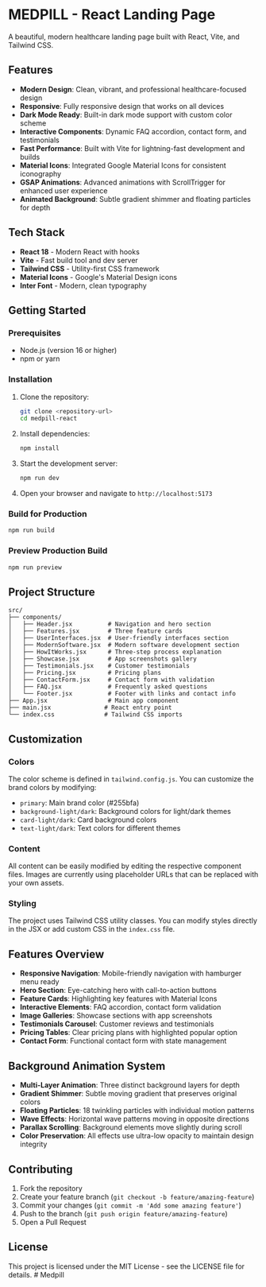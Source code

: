 # MEDPILL - React Landing Page

A beautiful, modern healthcare landing page built with React, Vite, and Tailwind CSS.

## Features

- **Modern Design**: Clean, vibrant, and professional healthcare-focused design
- **Responsive**: Fully responsive design that works on all devices
- **Dark Mode Ready**: Built-in dark mode support with custom color scheme
- **Interactive Components**: Dynamic FAQ accordion, contact form, and testimonials
- **Fast Performance**: Built with Vite for lightning-fast development and builds
- **Material Icons**: Integrated Google Material Icons for consistent iconography
- **GSAP Animations**: Advanced animations with ScrollTrigger for enhanced user experience
- **Animated Background**: Subtle gradient shimmer and floating particles for depth

## Tech Stack

- **React 18** - Modern React with hooks
- **Vite** - Fast build tool and dev server
- **Tailwind CSS** - Utility-first CSS framework
- **Material Icons** - Google's Material Design icons
- **Inter Font** - Modern, clean typography

## Getting Started

### Prerequisites

- Node.js (version 16 or higher)
- npm or yarn

### Installation

1. Clone the repository:
   ```bash
   git clone <repository-url>
   cd medpill-react
   ```

2. Install dependencies:
   ```bash
   npm install
   ```

3. Start the development server:
   ```bash
   npm run dev
   ```

4. Open your browser and navigate to `http://localhost:5173`

### Build for Production

```bash
npm run build
```

### Preview Production Build

```bash
npm run preview
```

## Project Structure

```
src/
├── components/
│   ├── Header.jsx          # Navigation and hero section
│   ├── Features.jsx        # Three feature cards
│   ├── UserInterfaces.jsx  # User-friendly interfaces section
│   ├── ModernSoftware.jsx  # Modern software development section
│   ├── HowItWorks.jsx      # Three-step process explanation
│   ├── Showcase.jsx        # App screenshots gallery
│   ├── Testimonials.jsx    # Customer testimonials
│   ├── Pricing.jsx         # Pricing plans
│   ├── ContactForm.jsx     # Contact form with validation
│   ├── FAQ.jsx             # Frequently asked questions
│   └── Footer.jsx          # Footer with links and contact info
├── App.jsx                 # Main app component
├── main.jsx               # React entry point
└── index.css              # Tailwind CSS imports
```

## Customization

### Colors

The color scheme is defined in `tailwind.config.js`. You can customize the brand colors by modifying:

- `primary`: Main brand color (#255bfa)
- `background-light/dark`: Background colors for light/dark themes
- `card-light/dark`: Card background colors
- `text-light/dark`: Text colors for different themes

### Content

All content can be easily modified by editing the respective component files. Images are currently using placeholder URLs that can be replaced with your own assets.

### Styling

The project uses Tailwind CSS utility classes. You can modify styles directly in the JSX or add custom CSS in the `index.css` file.

## Features Overview

- **Responsive Navigation**: Mobile-friendly navigation with hamburger menu ready
- **Hero Section**: Eye-catching hero with call-to-action buttons
- **Feature Cards**: Highlighting key features with Material Icons
- **Interactive Elements**: FAQ accordion, contact form validation
- **Image Galleries**: Showcase sections with app screenshots
- **Testimonials Carousel**: Customer reviews and testimonials
- **Pricing Tables**: Clear pricing plans with highlighted popular option
- **Contact Form**: Functional contact form with state management

## Background Animation System

- **Multi-Layer Animation**: Three distinct background layers for depth
- **Gradient Shimmer**: Subtle moving gradient that preserves original colors
- **Floating Particles**: 18 twinkling particles with individual motion patterns
- **Wave Effects**: Horizontal wave patterns moving in opposite directions
- **Parallax Scrolling**: Background elements move slightly during scroll
- **Color Preservation**: All effects use ultra-low opacity to maintain design integrity

## Contributing

1. Fork the repository
2. Create your feature branch (`git checkout -b feature/amazing-feature`)
3. Commit your changes (`git commit -m 'Add some amazing feature'`)
4. Push to the branch (`git push origin feature/amazing-feature`)
5. Open a Pull Request

## License

This project is licensed under the MIT License - see the LICENSE file for details.
#   M e d p i l l  
 